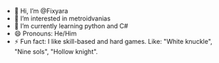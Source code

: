 - 👋 Hi, I’m @Fixyara
- 👀 I’m interested in metroidvanias
- 🌱 I’m currently learning python and C#
- 😄 Pronouns: He/Him
- ⚡ Fun fact: I like skill-based and hard games. Like: "White knuckle", "Nine sols", "Hollow knight".

<!---
Fixyara/Fixyara is a ✨ special ✨ repository because its `README.md` (this file) appears on your GitHub profile.
You can click the Preview link to take a look at your changes.
--->
